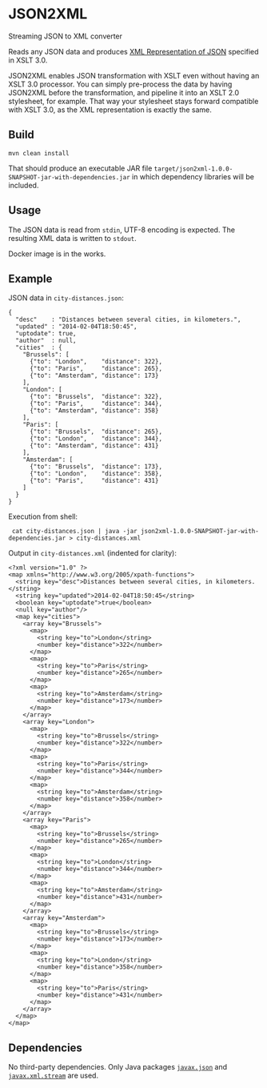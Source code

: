 # JSON2XML
Streaming JSON to XML converter

Reads any JSON data and produces [XML Representation of JSON](https://www.w3.org/TR/xslt-30/#json-to-xml-mapping) specified in XSLT 3.0.

JSON2XML enables JSON transformation with XSLT even without having an XSLT 3.0 processor. You can simply pre-process the data by having JSON2XML before the transformation, and pipeline it into an XSLT 2.0 stylesheet, for example. That way your stylesheet stays forward compatible with XSLT 3.0, as the XML representation is exactly the same.

## Build

    mvn clean install

That should produce an executable JAR file `target/json2xml-1.0.0-SNAPSHOT-jar-with-dependencies.jar` in which dependency libraries will be included.

## Usage

The JSON data is read from `stdin`, UTF-8 encoding is expected. The resulting XML data is written to `stdout`.

Docker image is in the works.

## Example

JSON data in `city-distances.json`:

    {
      "desc"    : "Distances between several cities, in kilometers.",
      "updated" : "2014-02-04T18:50:45",
      "uptodate": true,
      "author"  : null,
      "cities"  : {
        "Brussels": [
          {"to": "London",    "distance": 322},
          {"to": "Paris",     "distance": 265},
          {"to": "Amsterdam", "distance": 173}
        ],
        "London": [
          {"to": "Brussels",  "distance": 322},
          {"to": "Paris",     "distance": 344},
          {"to": "Amsterdam", "distance": 358}
        ],
        "Paris": [
          {"to": "Brussels",  "distance": 265},
          {"to": "London",    "distance": 344},
          {"to": "Amsterdam", "distance": 431}
        ],
        "Amsterdam": [
          {"to": "Brussels",  "distance": 173},
          {"to": "London",    "distance": 358},
          {"to": "Paris",     "distance": 431}
        ]
      }
    }

Execution from shell:

     cat city-distances.json | java -jar json2xml-1.0.0-SNAPSHOT-jar-with-dependencies.jar > city-distances.xml

Output in `city-distances.xml` (indented for clarity):

    <?xml version="1.0" ?>
    <map xmlns="http://www.w3.org/2005/xpath-functions">
      <string key="desc">Distances between several cities, in kilometers.</string>
      <string key="updated">2014-02-04T18:50:45</string>
      <boolean key="uptodate">true</boolean>
      <null key="author"/>
      <map key="cities">
        <array key="Brussels">
          <map>
            <string key="to">London</string>
            <number key="distance">322</number>
          </map>
          <map>
            <string key="to">Paris</string>
            <number key="distance">265</number>
          </map>
          <map>
            <string key="to">Amsterdam</string>
            <number key="distance">173</number>
          </map>
        </array>
        <array key="London">
          <map>
            <string key="to">Brussels</string>
            <number key="distance">322</number>
          </map>
          <map>
            <string key="to">Paris</string>
            <number key="distance">344</number>
          </map>
          <map>
            <string key="to">Amsterdam</string>
            <number key="distance">358</number>
          </map>
        </array>
        <array key="Paris">
          <map>
            <string key="to">Brussels</string>
            <number key="distance">265</number>
          </map>
          <map>
            <string key="to">London</string>
            <number key="distance">344</number>
          </map>
          <map>
            <string key="to">Amsterdam</string>
            <number key="distance">431</number>
          </map>
        </array>
        <array key="Amsterdam">
          <map>
            <string key="to">Brussels</string>
            <number key="distance">173</number>
          </map>
          <map>
            <string key="to">London</string>
            <number key="distance">358</number>
          </map>
          <map>
            <string key="to">Paris</string>
            <number key="distance">431</number>
          </map>
        </array>
      </map>
    </map>

## Dependencies

No third-party dependencies. Only Java packages [`javax.json`](https://docs.oracle.com/javaee/7/api/javax/json/package-summary.html) and [`javax.xml.stream`](https://docs.oracle.com/javase/8/docs/api/index.html?javax/xml/stream/package-summary.html) are used.